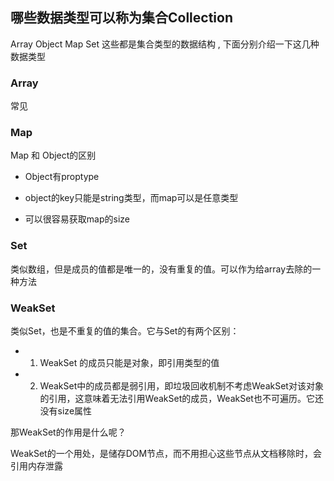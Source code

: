 ## 哪些数据类型可以称为集合Collection

Array Object  Map Set 这些都是集合类型的数据结构 , 下面分别介绍一下这几种数据类型

### Array

常见

### Map

Map 和 Object的区别 
  
* Object有proptype

* object的key只能是string类型，而map可以是任意类型

* 可以很容易获取map的size

### Set

类似数组，但是成员的值都是唯一的，没有重复的值。可以作为给array去除的一种方法

### WeakSet

类似Set，也是不重复的值的集合。它与Set的有两个区别：

* 1. WeakSet 的成员只能是对象，即引用类型的值

* 2. WeakSet中的成员都是弱引用，即垃圾回收机制不考虑WeakSet对该对象的引用，这意味着无法引用WeakSet的成员，WeakSet也不可遍历。它还没有size属性

那WeakSet的作用是什么呢？

WeakSet的一个用处，是储存DOM节点，而不用担心这些节点从文档移除时，会引用内存泄露